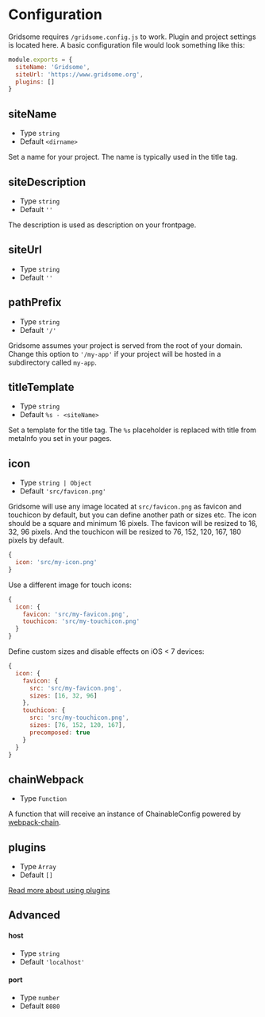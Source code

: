 # Configuration

Gridsome requires `/gridsome.config.js` to work. Plugin and project settings is located here. A basic configuration file would look something like this:

```js
module.exports = {
  siteName: 'Gridsome',
  siteUrl: 'https://www.gridsome.org',
  plugins: []
}
```
  
## siteName

- Type `string`
- Default `<dirname>`

Set a name for your project. The name is typically used in the title tag.

## siteDescription
- Type `string`
- Default `''`

The description is used as description on your frontpage.

## siteUrl

- Type `string`
- Default `''`

## pathPrefix
- Type `string`
- Default `'/'`

Gridsome assumes your project is served from the root of your domain.
Change this option to `'/my-app'` if your project will be hosted in a
subdirectory called `my-app`.

## titleTemplate

- Type `string`
- Default `%s - <siteName>`

Set a template for the title tag. The `%s` placeholder is replaced with title
from metaInfo you set in your pages.

## icon

- Type `string | Object`
- Default `'src/favicon.png'`

Gridsome will use any image located at `src/favicon.png` as favicon and
touchicon by default, but you can define another path or sizes etc. The icon
should be a square and minimum 16 pixels. The favicon will be resized to 16, 32,
96 pixels. And the touchicon will be resized to 76, 152, 120, 167, 180 pixels by
default.

```js
{
  icon: 'src/my-icon.png'
}
```

Use a different image for touch icons:

```js
{
  icon: {
    favicon: 'src/my-favicon.png',
    touchicon: 'src/my-touchicon.png'
  }
}
```

Define custom sizes and disable effects on iOS < 7 devices:

```js
{
  icon: {
    favicon: {
      src: 'src/my-favicon.png',
      sizes: [16, 32, 96]
    },
    touchicon: {
      src: 'src/my-touchicon.png',
      sizes: [76, 152, 120, 167],
      precomposed: true
    }
  }
}
```

## chainWebpack

- Type `Function`

A function that will receive an instance of ChainableConfig powered by
[webpack-chain](https://github.com/neutrinojs/webpack-chain).

## plugins

- Type `Array`
- Default `[]`

[Read more about using plugins](/docs/install-plugins)

## Advanced

#### host

- Type `string`
- Default `'localhost'`

#### port

- Type `number`
- Default `8080`
